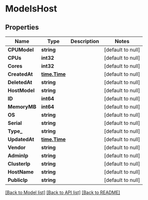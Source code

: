 # ModelsHost

## Properties
Name | Type | Description | Notes
------------ | ------------- | ------------- | -------------
**CPUModel** | **string** |  | [default to null]
**CPUs** | **int32** |  | [default to null]
**Cores** | **int32** |  | [default to null]
**CreatedAt** | [**time.Time**](time.Time.md) |  | [default to null]
**DeletedAt** | **string** |  | [default to null]
**HostModel** | **string** |  | [default to null]
**ID** | **int64** |  | [default to null]
**MemoryMB** | **int64** |  | [default to null]
**OS** | **string** |  | [default to null]
**Serial** | **string** |  | [default to null]
**Type_** | **string** |  | [default to null]
**UpdatedAt** | [**time.Time**](time.Time.md) |  | [default to null]
**Vendor** | **string** |  | [default to null]
**AdminIp** | **string** |  | [default to null]
**ClusterIp** | **string** |  | [default to null]
**HostName** | **string** |  | [default to null]
**PublicIp** | **string** |  | [default to null]

[[Back to Model list]](../README.md#documentation-for-models) [[Back to API list]](../README.md#documentation-for-api-endpoints) [[Back to README]](../README.md)


